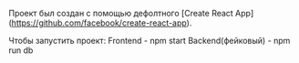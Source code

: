 Проект был создан с помощью дефолтного [Create React App]
(https://github.com/facebook/create-react-app).

Чтобы запустить проект:
Frontend - npm start
Backend(фейковый) - npm run db
